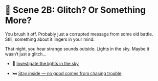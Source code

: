 
# 🤖 Scene 2B: Glitch? Or Something More?

You brush it off. Probably just a corrupted message from some old battle. Still, something about it lingers in your mind.

That night, you hear strange sounds outside. Lights in the sky. Maybe it wasn’t just a glitch…

- 🌠 [Investigate the lights in the sky](./scene3D.md)

- 🛏️ [Stay inside — no good comes from chasing trouble](./scene3E.md)
